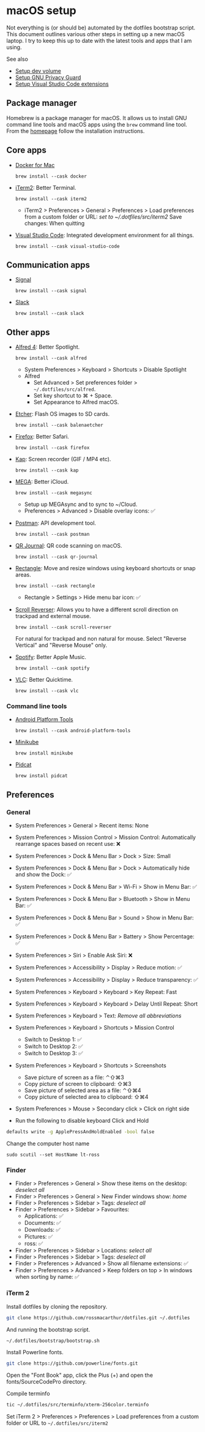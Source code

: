 # macOS setup

Not everything is (or should be) automated by the dotfiles bootstrap script.
This document outlines various other steps in setting up a new macOS laptop. I
try to keep this up to date with the latest tools and apps that I am using.

See also

- [Setup dev volume](./dev.md)
- [Setup GNU Privacy Guard](../gnupg.md)
- [Setup Visual Studio Code extensions](../vscode.md)

## Package manager

Homebrew is a package manager for macOS. It allows us to install GNU command
line tools and macOS apps using the `brew` command line tool. From the
[homepage](https://brew.sh) follow the installation instructions.

## Core apps

- [Docker for
  Mac](https://hub.docker.com/editions/community/docker-ce-desktop-mac)
  ```
  brew install --cask docker
  ```

- [iTerm2](https://iterm2.com): Better Terminal.
  ```
  brew install --cask iterm2
  ```
  - iTerm2 > Preferences > General > Preferences > Load preferences from a custom
    folder or URL: *set to ~/.dotfiles/src/iterm2*
    Save changes: When quitting

- [Visual Studio Code](https://code.visualstudio.com): Integrated development
  environment for all things.
  ```
  brew install --cask visual-studio-code
  ```

## Communication apps

- [Signal](https://signal.org/install)
  ```
  brew install --cask signal
  ```

- [Slack](https://slack.com/intl/en-za/downloads/mac)
  ```
  brew install --cask slack
  ```

## Other apps

- [Alfred 4](http://alfredapp.com/): Better Spotlight.
  ```
  brew install --cask alfred
  ```
  - System Preferences > Keyboard > Shortcuts > Disable Spotlight
  - Alfred
    - Set Advanced > Set preferences folder > `~/.dotfiles/src/alfred`.
    - Set key shortcut to ⌘ + Space.
    - Set Appearance to Alfred macOS.

- [Etcher](https://www.balena.io/etcher/): Flash OS images to SD cards.
  ```
  brew install --cask balenaetcher
  ```

- [Firefox](https://www.mozilla.org/en-ZA/firefox/new/): Better Safari.
  ```
  brew install --cask firefox
  ```

- [Kap](https://getkap.co/): Screen recorder (GIF / MP4 etc).
  ```
  brew install --cask kap
  ```

- [MEGA](https://mega.nz/): Better iCloud.
  ```
  brew install --cask megasync
  ```
  - Setup up MEGAsync and to sync to ~/Cloud.
  - Preferences > Advanced > Disable overlay icons: ✅

- [Postman](https://www.postman.com/): API development tool.
  ```
  brew install --cask postman
  ```

- [QR Journal](https://www.joshjacob.com/mac-development/qrjournal.php): QR code
  scanning on macOS.
  ```
  brew install --cask qr-journal
  ```

- [Rectangle](https://rectangleapp.com/): Move and resize windows using keyboard
  shortcuts or snap areas.
  ```
  brew install --cask rectangle
  ```
  - Rectangle > Settings > Hide menu bar icon: ✅

- [Scroll Reverser](https://pilotmoon.com/scrollreverser/): Allows you to have a
  different scroll direction on trackpad and external mouse.
  ```
  brew install --cask scroll-reverser
  ```
  For natural for trackpad and non natural for mouse. Select "Reverse Vertical"
  and "Reverse Mouse" only.

- [Spotify](https://www.spotify.com/za/download/mac/): Better Apple Music.
  ```
  brew install --cask spotify
  ```

- [VLC](https://www.videolan.org/index.html): Better Quicktime.
  ```
  brew install --cask vlc
  ```

### Command line tools

- [Android Platform
  Tools](https://developer.android.com/studio/releases/platform-tools.html)
  ```
  brew install --cask android-platform-tools
  ```

- [Minikube](https://minikube.sigs.k8s.io)
  ```
  brew install minikube
  ```

- [Pidcat](https://github.com/JakeWharton/pidcat)
  ```
  brew install pidcat
  ```

## Preferences

### General

- System Preferences > General > Recent items: None
- System Preferences > Mission Control > Mission Control: Automatically
  rearrange spaces based on recent use: ❌
- System Preferences > Dock & Menu Bar > Dock > Size: Small
- System Preferences > Dock & Menu Bar > Dock > Automatically hide and show the Dock: ✅
- System Preferences > Dock & Menu Bar > Wi-Fi > Show in Menu Bar: ✅
- System Preferences > Dock & Menu Bar > Bluetooth > Show in Menu Bar: ✅
- System Preferences > Dock & Menu Bar > Sound > Show in Menu Bar: ✅
- System Preferences > Dock & Menu Bar > Battery > Show Percentage: ✅
- System Preferences > Siri > Enable Ask Siri: ❌
- System Preferences > Accessibility > Display > Reduce motion: ✅
- System Preferences > Accessibility > Display > Reduce transparency: ✅
- System Preferences > Keyboard > Keyboard > Key Repeat: Fast
- System Preferences > Keyboard > Keyboard > Delay Until Repeat: Short
- System Preferences > Keyboard > Text: *Remove all abbreviations*
- System Preferences > Keyboard > Shortcuts > Mission Control
  - Switch to Desktop 1: ✅
  - Switch to Desktop 2: ✅
  - Switch to Desktop 3: ✅
- System Preferences > Keyboard > Shortcuts > Screenshots
  - Save picture of screen as a file: ⌃⇧⌘3
  - Copy picture of screen to clipboard: ⇧⌘3
  - Save picture of selected area as a file: ⌃⇧⌘4
  - Copy picture of selected area to clipboard: ⇧⌘4
- System Preferences > Mouse > Secondary click > Click on right side

- Run the following to disable keyboard Click and Hold
```sh
defaults write -g ApplePressAndHoldEnabled -bool false
```

Change the computer host name
```
sudo scutil --set HostName lt-ross
```

### Finder

- Finder > Preferences > General > Show these items on the desktop: *deselect all*
- Finder > Preferences > General > New Finder windows show: *home*
- Finder > Preferences > Sidebar > Tags: *deselect all*
- Finder > Preferences > Sidebar > Favourites:
  - Applications: ✅
  - Documents: ✅
  - Downloads: ✅
  - Pictures: ✅
  - ross: ✅
- Finder > Preferences > Sidebar > Locations: *select all*
- Finder > Preferences > Sidebar > Tags: *deselect all*
- Finder > Preferences > Advanced > Show all filename extensions: ✅
- Finder > Preferences > Advanced > Keep folders on top > In windows when sorting by name: ✅

### iTerm 2

Install dotfiles by cloning the repository.
```bash
git clone https://github.com/rossmacarthur/dotfiles.git ~/.dotfiles
```

And running the bootstrap script.
```bash
~/.dotfiles/bootstrap/bootstrap.sh
```

Install Powerline fonts.
```sh
git clone https://github.com/powerline/fonts.git
```

Open the "Font Book" app, click the Plus (+) and open the fonts/SourceCodePro
directory.

Compile terminfo
```sh
tic ~/.dotfiles/src/terminfo/xterm-256color.terminfo
```

Set iTerm 2 > Preferences > Preferences > Load preferences from a custom folder
or URL to `~/.dotfiles/src/iterm2`
